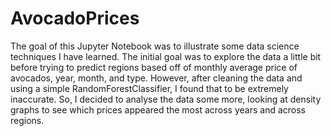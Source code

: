# AvocadoPrices

The goal of this Jupyter Notebook was to illustrate some data science techniques I have learned. The initial goal was to explore the data a little bit before trying to predict regions based off of monthly average price of avocados, year, month, and type. However, after cleaning the data and using a simple RandomForestClassifier, I found that to be extremely inaccurate. So, I decided to analyse the data some more, looking at density graphs to see which prices appeared the most across years and across regions.

